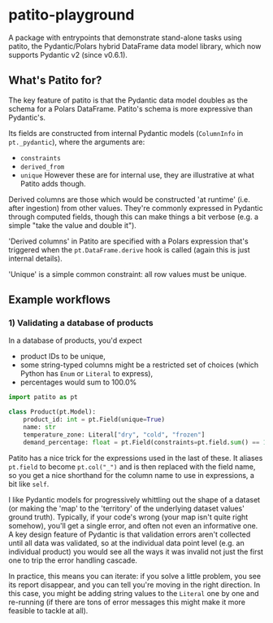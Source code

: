 # patito-playground

A package with entrypoints that demonstrate stand-alone tasks using patito,
the Pydantic/Polars hybrid DataFrame data model library, which now supports
Pydantic v2 (since v0.6.1).

## What's Patito for?

The key feature of patito is that the Pydantic data model doubles as the schema
for a Polars DataFrame. Patito's schema is more expressive than Pydantic's.

Its fields are constructed from internal Pydantic models (`ColumnInfo` in `pt._pydantic`),
where the arguments are:
- `constraints`
- `derived_from`
- `unique`
However these are for internal use, they are illustrative at what Patito adds though.

Derived columns are those which would be constructed 'at runtime' (i.e. after ingestion)
from other values. They're commonly expressed in Pydantic through computed fields,
though this can make things a bit verbose (e.g. a simple "take the value and double it").

'Derived columns' in Patito are specified with a Polars expression that's triggered
when the `pt.DataFrame.derive` hook is called (again this is just internal details).

'Unique' is a simple common constraint: all row values must be unique.

## Example workflows

### 1) Validating a database of products

In a database of products, you'd expect

- product IDs to be unique,
- some string-typed columns might be a restricted set of choices
  (which Python has `Enum` or `Literal` to express),
- percentages would sum to 100.0%

```py
import patito as pt

class Product(pt.Model):
    product_id: int = pt.Field(unique=True)
    name: str
    temperature_zone: Literal["dry", "cold", "frozen"]
    demand_percentage: float = pt.Field(constraints=pt.field.sum() == 100.0)
```

Patito has a nice trick for the expressions used in the last of these.
It aliases `pt.field` to become `pt.col("_")` and is then replaced with the field name,
so you get a nice shorthand for the column name to use in expressions, a bit like `self`.

I like Pydantic models for progressively whittling out the shape of a dataset (or
making the 'map' to the 'territory' of the underlying dataset values' ground truth).
Typically, if your code's wrong (your map isn't quite right somehow), you'll get a single error,
and often not even an informative one. A key design feature of Pydantic is that validation errors
aren't collected until all data was validated, so at the individual data point level
(e.g. an individual product) you would see all the ways it was invalid not just the first
one to trip the error handling cascade.

In practice, this means you can iterate: if you solve a little problem, you see its
report disappear, and you can tell you're moving in the right direction. In this case,
you might be adding string values to the `Literal` one by one and re-running (if
there are tons of error messages this might make it more feasible to tackle at all).
